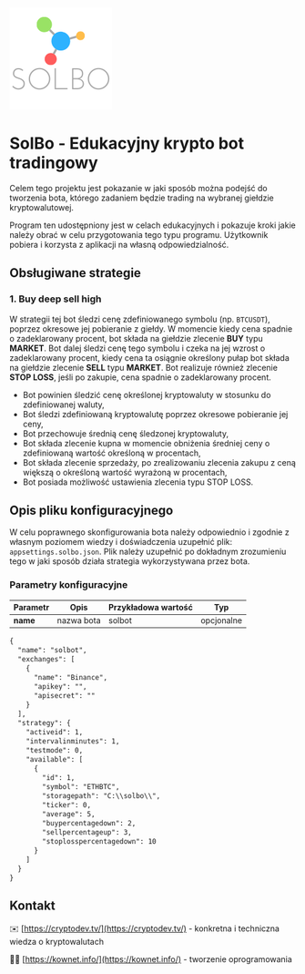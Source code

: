 ![SolBo Logo](Docs/images/solbo_logo_small.png)
# SolBo - Edukacyjny krypto bot tradingowy

Celem tego projektu jest pokazanie w jaki sposób można podejść do tworzenia bota, którego zadaniem będzie trading na wybranej giełdzie kryptowalutowej.

Program ten udostępniony jest w celach edukacyjnych i pokazuje kroki jakie należy obrać w celu przygotowania tego typu programu. Użytkownik pobiera i korzysta z aplikacji na własną odpowiedzialność. 

## Obsługiwane strategie

### 1. Buy deep sell high

W strategii tej bot śledzi cenę zdefiniowanego symbolu (np. `BTCUSDT`), poprzez okresowe jej pobieranie z giełdy. W momencie kiedy cena spadnie o zadeklarowany procent, bot składa na giełdzie zlecenie **BUY** typu **MARKET**. Bot dalej śledzi cenę tego symbolu i czeka na jej wzrost o zadeklarowany procent, kiedy cena ta osiągnie określony pułap bot składa na giełdzie zlecenie **SELL** typu **MARKET**. Bot realizuje również zlecenie **STOP LOSS**, jeśli po zakupie, cena spadnie o zadeklarowany procent.

- Bot powinien śledzić cenę określonej kryptowaluty w stosunku do zdefiniowanej waluty,
- Bot śledzi zdefiniowaną kryptowalutę poprzez okresowe pobieranie jej ceny,
- Bot przechowuje średnią cenę śledzonej kryptowaluty,
- Bot składa zlecenie kupna w momencie obniżenia średniej ceny o zdefiniowaną wartość określoną w procentach,
- Bot składa zlecenie sprzedaży, po zrealizowaniu zlecenia zakupu z ceną większą o określoną wartość wyrażoną w procentach,
- Bot posiada możliwość ustawienia zlecenia typu STOP LOSS.

## Opis pliku konfiguracyjnego

W celu poprawnego skonfigurowania bota należy odpowiednio i zgodnie z własnym poziomem wiedzy i doświadczenia uzupełnić plik: `appsettings.solbo.json`. Plik należy uzupełnić po dokładnym zrozumieniu tego w jaki sposób działa strategia wykorzystywana przez bota.

### Parametry konfiguracyjne

Parametr 	| Opis 	| Przykładowa wartość 	| Typ
------------|-------|-----------------------|-----
**name**	|nazwa bota|solbot|opcjonalne

```
{
  "name": "solbot",
  "exchanges": [
    {
      "name": "Binance",
      "apikey": "",
      "apisecret": ""
    }
  ],
  "strategy": {
    "activeid": 1,
    "intervalinminutes": 1,
    "testmode": 0,
    "available": [
      {
        "id": 1,
        "symbol": "ETHBTC",
        "storagepath": "C:\\solbo\\",
        "ticker": 0,
        "average": 5,
        "buypercentagedown": 2,
        "sellpercentageup": 3,
        "stoplosspercentagedown": 10
      }
    ]
  }
}
```

## Kontakt

✉️ [https://cryptodev.tv/](https://cryptodev.tv/) - konkretna i techniczna wiedza o kryptowalutach

👨‍💻 [https://kownet.info/](https://kownet.info/) - tworzenie oprogramowania